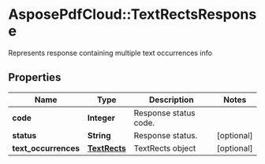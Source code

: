 ﻿# AsposePdfCloud::TextRectsResponse
Represents response containing multiple text occurrences info

## Properties
Name | Type | Description | Notes
------------ | ------------- | ------------- | -------------
**code** | **Integer** | Response status code. | 
**status** | **String** | Response status. | [optional] 
**text_occurrences** | [**TextRects**](TextRects.md) | TextRects object | [optional] 


